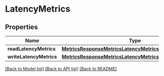 # LatencyMetrics

## Properties
Name | Type | Description | Notes
------------ | ------------- | ------------- | -------------
**readLatencyMetrics** | [**MetricsResponseMetricsLatencyMetricsReadLatencyMetrics**](MetricsResponseMetricsLatencyMetricsReadLatencyMetrics.md) |  | [optional] 
**writeLatencyMetrics** | [**MetricsResponseMetricsLatencyMetricsReadLatencyMetrics**](MetricsResponseMetricsLatencyMetricsReadLatencyMetrics.md) |  | [optional] 

[[Back to Model list]](../README.md#documentation-for-models) [[Back to API list]](../README.md#documentation-for-api-endpoints) [[Back to README]](../README.md)


